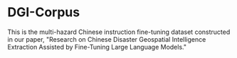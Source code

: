 # DGI-Corpus
This is the multi-hazard Chinese instruction fine-tuning dataset constructed in our paper, "Research on Chinese Disaster Geospatial Intelligence Extraction Assisted by Fine-Tuning Large Language Models."

